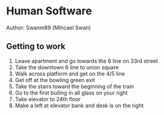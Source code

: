 # Human Software

Author: Swanm89 (Mihcael Swan)

## Getting to work

  1. Leave apartment and go towards the 6 line on 33rd street
  2. Take the downtown 6 line to union square
  3. Walk across platform and get on the 4/5 line 
  4. Get off at the bowling green exit
  5. Take the stairs toward the beginning of the train
  6. Go to the first builing in all glass on your right
  7. Take elevator to 24th floor
  8. Make a left at elevator bank and desk is on the right

